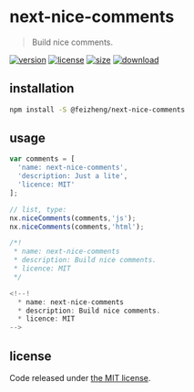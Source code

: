 # next-nice-comments
> Build nice comments.

[![version][version-image]][version-url]
[![license][license-image]][license-url]
[![size][size-image]][size-url]
[![download][download-image]][download-url]

## installation
```bash
npm install -S @feizheng/next-nice-comments
```

## usage
```js
var comments = [
  'name: next-nice-comments',
  'description: Just a lite',
  'licence: MIT'
];

// list, type:
nx.niceComments(comments,'js');
nx.niceComments(comments,'html');

/*!
 * name: next-nice-comments
 * description: Build nice comments.
 * licence: MIT
 */

<!--!
  * name: next-nice-comments
  * description: Build nice comments.
  * licence: MIT
--> 
```

## license
Code released under [the MIT license](https://github.com/afeiship/next-nice-comments/blob/master/LICENSE.txt).

[version-image]: https://img.shields.io/npm/v/@feizheng/next-nice-comments
[version-url]: https://npmjs.org/package/@feizheng/next-nice-comments

[license-image]: https://img.shields.io/npm/l/@feizheng/next-nice-comments
[license-url]: https://github.com/afeiship/next-nice-comments/blob/master/LICENSE.txt

[size-image]: https://img.shields.io/bundlephobia/minzip/@feizheng/next-nice-comments
[size-url]: https://github.com/afeiship/next-nice-comments/blob/master/dist/next-nice-comments.min.js

[download-image]: https://img.shields.io/npm/dm/@feizheng/next-nice-comments
[download-url]: https://www.npmjs.com/package/@feizheng/next-nice-comments
